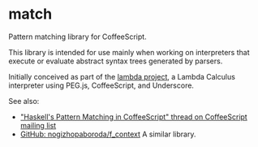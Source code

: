 match
=====

Pattern matching library for CoffeeScript.

This library is intended for use mainly when working on interpreters that execute or evaluate abstract syntax trees generated by parsers.

Initially conceived as part of the [lambda project](https://github.com/curran/lambda), a Lambda Calculus interpreter using PEG.js, CoffeeScript, and Underscore.

See also:

 * ["Haskell's Pattern Matching in CoffeeScript" thread on CoffeeScript mailing list](https://groups.google.com/forum/#!topic/coffeescript/6d_qbwiWuZA)
 * [GitHub: nogizhopaboroda/f_context](https://github.com/nogizhopaboroda/f_context) A similar library.
